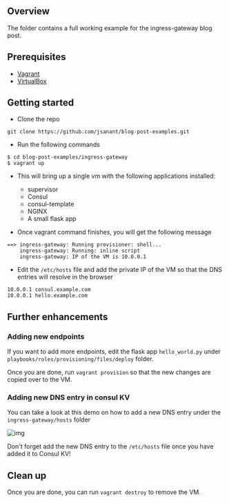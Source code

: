 ## Overview

The folder contains a full working example for the ingress-gateway blog post.

## Prerequisites

- [Vagrant](https://www.vagrantup.com/)
- [VirtualBox](https://www.virtualbox.org/)

## Getting started

- Clone the repo

```
git clone https://github.com/jsanant/blog-post-examples.git
```

- Run the following commands

```
$ cd blog-post-examples/ingress-gateway
$ vagrant up
```

- This will bring up a single vm with the following applications installed:

  - supervisor
  - Consul
  - consul-template
  - NGINX
  - A small flask app

- Once vagrant command finishes, you will get the following message

```
==> ingress-gateway: Running provisioner: shell...
    ingress-gateway: Running: inline script
    ingress-gateway: IP of the VM is 10.0.0.1
```

- Edit the `/etc/hosts` file and add the private IP of the VM so that the DNS entries will resolve in the browser

```
10.0.0.1 consul.example.com
10.0.0.1 hello.example.com
```

## Further enhancements

### Adding new endpoints

If you want to add more endpoints, edit the flask app `hello_world.py` under `playbooks/roles/provisioning/files/deploy` folder.

Once you are done, run `vagrant provision` so that the new changes are copied over to the VM.

### Adding new DNS entry in consul KV

You can take a look at this demo on how to add a new DNS entry under the `ingress-gateway/hosts` folder

![img](img/add-dns.gif)

Don't forget add the new DNS entry to the `/etc/hosts` file once you have added it to Consul KV!

## Clean up

Once you are done, you can run `vagrant destroy` to remove the VM.